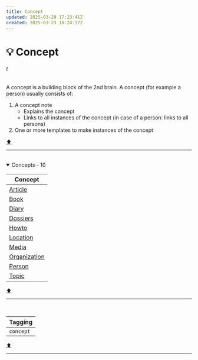```yaml
---
title: Concept
updated: 2025-03-29 17:23:41Z
created: 2025-03-23 18:24:17Z
---
```


# :bulb: Concept
###### t
A concept is a building block of the 2nd brain. A concept (for example a person) usually consists of:
1. A concept note
	* Explains the concept
	* Links to all instances of the concept (in case of a person: links to all persons)
2. One or more templates to make instances of the concept

[⬆️](#t)
***
<br>



<!-- note-overview-plugin
search: tag:concept
fields: title
alias: title AS Concept
sort: title ASC
details:
  open: true
  summary: Concepts - {{count}}
-->
<details  open>
<summary>Concepts - 10</summary>

| Concept |
| --- |
|[Article](../1.Mind/Article.md)|
|[Book](../1.Mind/Book.md)|
|[Diary](../1.Mind/Diary.md)|
|[Dossiers](../1.Mind/Dossiers.md)|
|[Howto](../1.Mind/Howto.md)|
|[Location](../1.Mind/Location.md)|
|[Media](../1.Mind/Media.md)|
|[Organization](../1.Mind/Organization.md)|
|[Person](../1.Mind/Person.md)|
|[Topic](../1.Mind/Topic.md)|
</details>
<!--endoverview-->

[⬆️](#t)
***
<br>



| Tagging |
|-|
| `concept` |
[⬆️](#t)
***
<br>